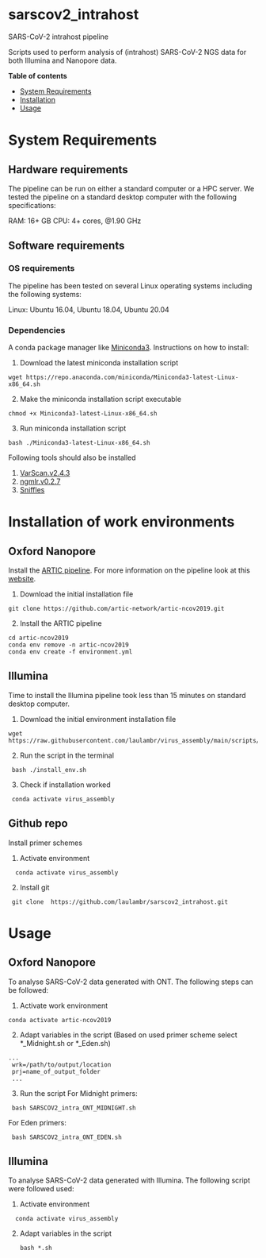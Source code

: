 # sarscov2_intrahost
 SARS-CoV-2 intrahost pipeline
 
 Scripts used to perform analysis of (intrahost) SARS-CoV-2 NGS data for both Illumina and Nanopore data.

**Table of contents**
- [System Requirements](#system-requirements)
- [Installation](#installation)
- [Usage](#usage)

# System Requirements

## Hardware requirements
The pipeline can be run on either a standard computer or a HPC server. We tested the pipeline on a standard desktop computer with the following specifications:

RAM: 16+ GB
CPU: 4+ cores, @1.90 GHz

## Software requirements
### OS requirements
The pipeline has been tested on several Linux operating systems including the following systems:

Linux: Ubuntu 16.04, Ubuntu 18.04, Ubuntu 20.04

### Dependencies

A conda package manager like [Miniconda3](https://docs.conda.io/en/latest/miniconda.html). Instructions on how to install:
1.  Download the latest miniconda installation script
   ```
   wget https://repo.anaconda.com/miniconda/Miniconda3-latest-Linux-x86_64.sh
   ```
2. Make the miniconda installation script executable
  ```
  chmod +x Miniconda3-latest-Linux-x86_64.sh
  ```
3. Run miniconda installation script
  ```
  bash ./Miniconda3-latest-Linux-x86_64.sh
  ```


Following tools should also be installed

1. [VarScan.v2.4.3](https://github.com/dkoboldt/varscan)
2. [ngmlr.v0.2.7](https://github.com/philres/ngmlr)
3. [Sniffles](https://github.com/fritzsedlazeck/Sniffles)

# Installation of work environments
## Oxford Nanopore 
Install the [ARTIC pipeline](https://github.com/artic-network/artic-ncov2019). For more information on the pipeline look at this [website](https://artic.network/ncov-2019/ncov2019-bioinformatics-sop.html).

1.  Download the initial installation file 
```
git clone https://github.com/artic-network/artic-ncov2019.git
```
2. Install the ARTIC pipeline  
```
cd artic-ncov2019
conda env remove -n artic-ncov2019
conda env create -f environment.yml
```


## Illumina
Time to install the Illumina pipeline took less than 15 minutes on standard desktop computer.

1.  Download the initial environment installation file 
   ```
   wget https://raw.githubusercontent.com/laulambr/virus_assembly/main/scripts/install_env.sh
   ```
2. Run the script in the terminal 
  ```
   bash ./install_env.sh
   ```
3. Check if installation worked
  ```
   conda activate virus_assembly
  ```
  ## Github repo
Install primer schemes

1. Activate environment
 ```
   conda activate virus_assembly
  ```

2. Install git
  ```
   git clone  https://github.com/laulambr/sarscov2_intrahost.git
  ```
  
# Usage
## Oxford Nanopore 

To analyse SARS-CoV-2 data generated with ONT. The following steps can be followed:

1.  Activate work environment

  ```
  conda activate artic-ncov2019
  ```
  
2. Adapt variables in the script (Based on used primer scheme select *_Midnight.sh or *_Eden.sh)

  ```
  ...
   wrk=/path/to/output/location
   prj=name_of_output_folder
   ...
  ```
3. Run the script
  For Midnight primers:
  ```
   bash SARSCOV2_intra_ONT_MIDNIGHT.sh
  ```
  For Eden primers:
  ```
   bash SARSCOV2_intra_ONT_EDEN.sh
  ```
## Illumina
To analyse SARS-CoV-2 data generated with Illumina. The following script were followed used:
1. Activate environment
 ```
   conda activate virus_assembly
  ```
2. Adapt variables in the script
   ```
   bash *.sh
   ```
